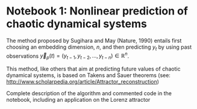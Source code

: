 # Notebook 1: Nonlinear prediction of chaotic dynamical systems

The method proposed by Sugihara and May (Nature, 1990) entails first choosing an embedding dimension, $n$, and then predicting $y_t$ by using past observations $\vec y_p(t) = (y_{t-1}, y_{t-2}, \dots, y_{t-n}) \in \mathbb{R}^n$. 

This method, like others that aim at predicting future values of chaotic dynamical systems, is based on Takens and Sauer theorems (see: http://www.scholarpedia.org/article/Attractor_reconstruction)

Complete description of the algorithm and commented code in the notebook, including an application on the Lorenz attractor

